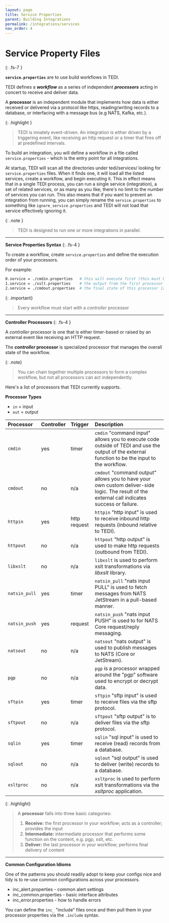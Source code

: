 ```yaml
---
layout: page
title: Service Properties
parent: Building Integrations
permalink: /integrations/services
nav_order: 4
---
```


# Service Property Files
{: .fs-7 }

**`service.properties`** are to use build workflows in TEDI.

TEDI defines a ***workflow*** as a series of independent ***processors*** acting in concert to receive and deliver data.

A **processor** is an independent module that implements how data is either received or delivered via a protocol like https, reading/writing records to a database, or interfacing with a message bus (e.g NATS, Kafka, etc.).

{: .highlight }
> TEDI is innately event-driven. An integration is either driven by a triggering event, like receiving an http request or a timer that fires off at predefined intervals.

To build an integration, you will define a workflow in a file called `service.properties` - which is the entry point for all integrations.

At startup, TEDI will scan all the directories under tedi/services/ looking for `service.properties` files. When it finds one, it will load all the listed services, create a workflow, and begin executing it. This in effect means that in a single TEDI process, you can run a single service (integration), a set of related services, or as many as you like; there's no limit to the number of services you can run. This also means that if you want to prevent an integration from running, you can simply rename the `service.properties` to something like `ignore_service.properties` and TEDI will not load that service effectively ignoring it.

{: .note }
> TEDI is designed to run one or more integrations in parallel.

---

**Service Properties Syntax**
{: .fs-4 }

To create a workflow, create `service.properties` and define the execution order of your processors.

For example:

```sh
0.service = ./cmdin.properties   # this will execute first (this must be a controller type processor)
1.service = ./xslt.properties    # the output from the first processor becomes the input to this processor...and so on
2.service = ./cmdout.properties  # the final state of this processor is what TEDI will use to determine if delivery of the data was successful.
```

{: .important}
> Every workflow must start with a *controller* processor

---

**Controller Processors**
{: .fs-4 }

A *controller* processor is one that is either timer-based or raised by an external event like receiving an HTTP request.

The ***controller* processor** is specialized processor that manages the overall state of the workflow. 

{: .note}
> You can chain together multiple processors to form a complex workflow, but not all processors can act independently.


Here's a list of processors that TEDI currently supports.

**Processor Types**

* `in` = input
* `out` = output


| **Processor**       | **Controller**  | **Trigger**    | **Description**            |
|:--------------------|:----------------|:--------------|:-----------------------------------
| `cmdin`             | yes             | timer         |`cmdin` "command input" allows you to execute code outside of TEDI and use the output of the external function to be the input to the workflow. |
| `cmdout`            | no              | n/a           | `cmdout` "command output" allows you to have your own custom deliver-side logic. The result of the external call indicates success or failure. |
| `httpin`            | yes             | http request  | `httpin` "http input" is used to receive inbound http requests (inbound relative to TEDI). |
| `httpout`           | no              | n/a           | `httpout` "http output" is used to make http requests (outbound from TEDI). |
| `libxslt`           | no              | n/a           | `libxslt` is used to perform xslt transformations via *libxslt* library. |
| `natsin_pull`       | yes             | timer         | `natsin_pull` "nats input PULL" is used to fetch messages from NATS JetStream in a pull-based manner. |
| `natsin_push`       | yes             | request       | `natsin_push` "nats input PUSH" is used to for NATS Core request/reply messaging.  |
| `natsout`           | no              | n/a           | `natsout` "nats output" is used to publish messages to NATS (Core or JetStream). |
| `pgp`               | no              | n/a           | `pgp` is a processor wrapped around the "pgp" software used to encrypt or decrypt data. |
| `sftpin`            | yes             | timer         | `sftpin` "sftp input" is used to receive files via the sftp protocol. |
| `sftpout`           | no              | n/a           | `sftpout` "sftp output" is to deliver files via the sftp protocol. |
| `sqlin`             | yes             | timer           | `sqlin` "sql input" is used to receive (read) records from a database. |
| `sqlout`            | no              | n/a           | `sqlout` "sql output" is used to deliver (write) records to a database.  |
| `xsltproc`          | no              | n/a           | `xsltproc` is used to perform xslt transformations via the *xsltproc* application. |



{: .highlight}
> A **processor** falls into three basic categories: 
> 
> 1. **Receive:** the first processor in your workflow; acts as a controller; provides the input
> 2. **Intermediate:** intermediate processor that performs some function on the content, e.g. pgp, xslt, etc.
> 3. **Deliver:** the last processor in your workflow; performs final delivery of content

---

**Common Configuration Idioms**

One of the patterns you should readily adopt to keep your configs nice and tidy is to re-use common configurations across your processors.

* inc_alert.properties - common alert settings
* inc_common.properties - basic interface attributes
* inc_error.properties - how to handle errors 

You can define the `inc_` "include" files once and then pull them in your processor properties via the `.include` syntax.